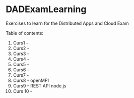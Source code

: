 # DADExamLearning
Exercises to learn for the Distributed Apps and Cloud Exam

Table of contents:
1. Curs1 -
2. Curs2 -
3. Curs3 -
4. Curs4 - 
5. Curs5 -
6. Curs6 -
7. Curs7 -
8. Curs8 - openMPI
9. Curs9 - REST API node.js 
10. Curs 10 -

